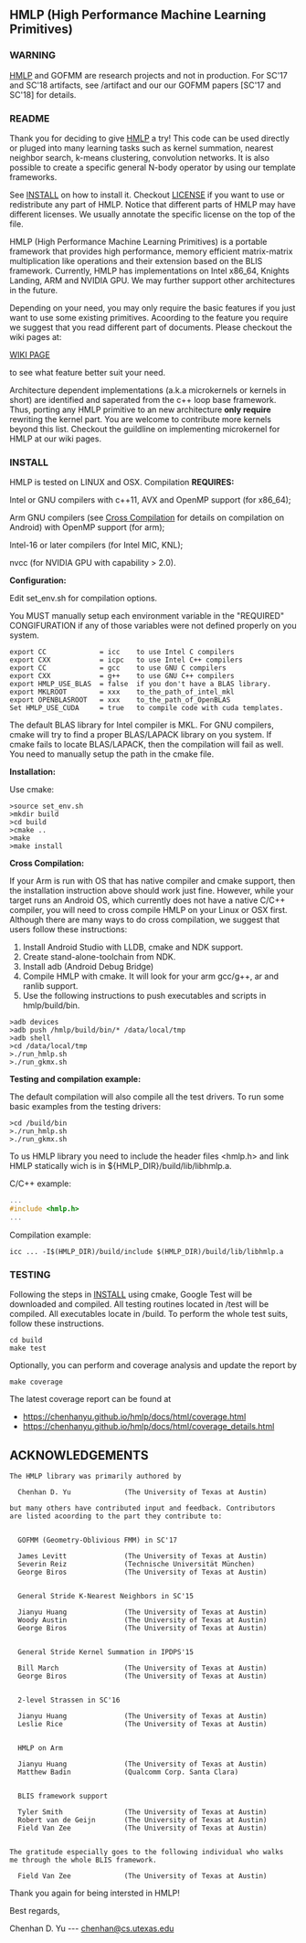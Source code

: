 
## HMLP (High Performance Machine Learning Primitives)

### WARNING

[HMLP](https://chenhanyu.github.io/hmlp/) and GOFMM are research projects and not in production. For SC'17 and SC'18
artifacts, see /artifact and our our GOFMM papers [SC'17 and SC'18] for details.

### README

Thank you for deciding to give [HMLP](https://chenhanyu.github.io/hmlp/) a try!
This code can be used directly or pluged into many learning tasks such as
kernel summation, nearest neighbor search, k-means clustering, convolution
networks. It is also possible to create a specific general N-body operator by
using our template frameworks.

See [INSTALL](https://github.com/ChenhanYu/hmlp#install) on how to install it.
Checkout [LICENSE](https://github.com/ChenhanYu/hmlp#license) if you want to 
use or redistribute any part of HMLP. Notice that different parts of HMLP may
have different licenses. We usually annotate the specific license on the top
of the file.

HMLP (High Performance Machine Learning Primitives) is a portable framework 
that provides high performance, memory efficient matrix-matrix multiplication
like operations and their extension based on the BLIS framework. 
Currently, HMLP has implementations on Intel x86_64, Knights Landing, ARM and 
NVIDIA GPU. We may further support other architectures in the future.


Depending on your need, you may only require the basic features if you just
want to use some existing primitives. Acoording to the feature you require we
suggest that you read different part of documents. Please checkout the wiki
pages at:

[WIKI PAGE](https:://github.com/ChenhanYu/hmlp/wiki)

to see what feature better suit your need.

Architecture dependent
implementations (a.k.a microkernels or kernels in short) are identified and
saperated from the c++ loop base framework. Thus, porting any HMLP primitive
to an new architecture **only require** rewriting the kernel part. 
You are welcome to contribute more kernels beyond this list. Checkout the
guildline on implementing microkernel for HMLP at our wiki pages.




### INSTALL

HMLP is tested on LINUX and OSX. Compilation **REQUIRES:**

Intel or GNU compilers with c++11, AVX and OpenMP support (for x86_64);

Arm GNU compilers (see [Cross Compilation]() for details on compilation on Android) with OpenMP support (for arm);

Intel-16 or later compilers (for Intel MIC, KNL);

nvcc (for NVIDIA GPU with capability > 2.0).


**Configuration:**

Edit set_env.sh for compilation options.

You MUST manually setup each environment variable in the "REQUIRED"
CONGIFURATION if any of those variables were not defined properly
on you system.


```
export CC             = icc    to use Intel C compilers
export CXX            = icpc   to use Intel C++ compilers
export CC             = gcc    to use GNU C compilers
export CXX            = g++    to use GNU C++ compilers
export HMLP_USE_BLAS  = false  if you don't have a BLAS library.
export MKLROOT        = xxx    to_the_path_of_intel_mkl
export OPENBLASROOT   = xxx    to_the_path_of_OpenBLAS
Set HMLP_USE_CUDA     = true   to compile code with cuda templates. 
```

The default BLAS library for Intel compiler is MKL. For GNU compilers, cmake
will try to find a proper BLAS/LAPACK library on you system. If cmake fails
to locate BLAS/LAPACK, then the compilation will fail as well. You need to
manually setup the path in the cmake file.


**Installation:**

Use cmake:

```{r, engine='bash', count_lines}
>source set_env.sh
>mkdir build
>cd build
>cmake ..
>make
>make install
```

**Cross Compilation:**

If your Arm is run with OS that has native compiler and cmake support, then the
installation instruction above should work just fine.
However, while your target runs an Android OS, which currently does not have a native
C/C++ compiler, you will need to cross compile HMLP on your Linux or OSX first.
Although there are many ways to do cross compilation, we suggest that users
follow these instructions:

1. Install Android Studio with LLDB, cmake and NDK support.
2. Create stand-alone-toolchain from NDK.
3. Install adb (Android Debug Bridge)
4. Compile HMLP with cmake. It will look for your arm gcc/g++, ar and ranlib
   support.
5. Use the following instructions to push executables and scripts in hmlp/build/bin.


```{r, engine='bash', count_lines}
>adb devices
>adb push /hmlp/build/bin/* /data/local/tmp
>adb shell
>cd /data/local/tmp
>./run_hmlp.sh
>./run_gkmx.sh
```

**Testing and compilation example:**

The default compilation will also compile all the test drivers.
To run some basic examples from the testing drivers:

```{r, engine='bash', count_lines}
>cd /build/bin
>./run_hmlp.sh
>./run_gkmx.sh
```

To us HMLP library you need to include the
header files <hmlp.h> 
and link HMLP statically wich is in ${HMLP_DIR}/build/lib/libhmlp.a.

C/C++ example:

```c++
...
#include <hmlp.h>
...
```

Compilation example:
```{r, engine='bash', count_lines}
icc ... -I$(HMLP_DIR)/build/include $(HMLP_DIR)/build/lib/libhmlp.a
```

### TESTING

Following the steps in [INSTALL](https://github.com/ChenhanYu/hmlp#install)
using cmake, Google Test will be downloaded and
compiled. All testing routines located in /test will be compiled.
All executables locate in /build. To perform the whole test suits,
follow these instructions.
```{engine='bash', count_lines}
cd build
make test
```
Optionally, you can perform and coverage analysis and update the report by
```{engine='bash', count_lines}
make coverage
```

The latest coverage report can be found at
  * https://chenhanyu.github.io/hmlp/docs/html/coverage.html
  * https://chenhanyu.github.io/hmlp/docs/html/coverage_details.html




## ACKNOWLEDGEMENTS
```
The HMLP library was primarily authored by

  Chenhan D. Yu             (The University of Texas at Austin)

but many others have contributed input and feedback. Contributors
are listed acoording to the part they contribute to:


  GOFMM (Geometry-Oblivious FMM) in SC'17
  
  James Levitt              (The University of Texas at Austin)
  Severin Reiz              (Technische Universität München)
  George Biros              (The University of Texas at Austin)


  General Stride K-Nearest Neighbors in SC'15

  Jianyu Huang              (The University of Texas at Austin)
  Woody Austin              (The University of Texas at Austin)
  George Biros              (The University of Texas at Austin)


  General Stride Kernel Summation in IPDPS'15

  Bill March                (The University of Texas at Austin)
  George Biros              (The University of Texas at Austin)


  2-level Strassen in SC'16

  Jianyu Huang              (The University of Texas at Austin)
  Leslie Rice               (The University of Texas at Austin)


  HMLP on Arm

  Jianyu Huang              (The University of Texas at Austin)
  Matthew Badin             (Qualcomm Corp. Santa Clara)


  BLIS framework support

  Tyler Smith               (The University of Texas at Austin)
  Robert van de Geijn       (The University of Texas at Austin)
  Field Van Zee             (The University of Texas at Austin)
  

The gratitude especially goes to the following individual who walks
me through the whole BLIS framework.

  Field Van Zee             (The University of Texas at Austin)
```


Thank you again for being intersted in HMLP!

Best regards,

Chenhan D. Yu --- chenhan@cs.utexas.edu

